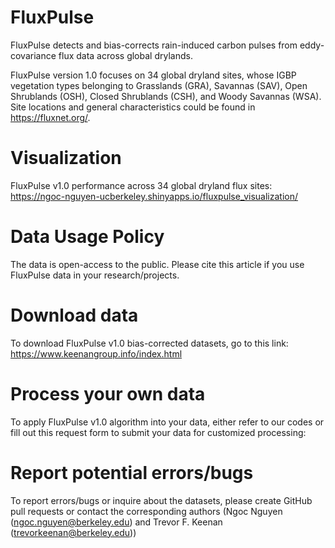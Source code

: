 # FluxPulse
FluxPulse detects and bias-corrects rain-induced carbon pulses from eddy-covariance flux data across global drylands. <br>

FluxPulse version 1.0 focuses on 34 global dryland sites, whose IGBP vegetation types belonging to Grasslands (GRA), Savannas (SAV), Open Shrublands (OSH), Closed Shrublands (CSH), and Woody Savannas (WSA). <br>
Site locations and general characteristics could be found in https://fluxnet.org/. <be>

# Visualization
FluxPulse v1.0 performance across 34 global dryland flux sites: https://ngoc-nguyen-ucberkeley.shinyapps.io/fluxpulse_visualization/ 

# Data Usage Policy
The data is open-access to the public. Please cite this article if you use FluxPulse data in your research/projects.

# Download data
To download FluxPulse v1.0 bias-corrected datasets, go to this link: https://www.keenangroup.info/index.html

# Process your own data
To apply FluxPulse v1.0 algorithm into your data, either refer to our codes or fill out this request form to submit your data for customized processing: 

# Report potential errors/bugs
To report errors/bugs or inquire about the datasets, please create GitHub pull requests or contact the corresponding authors (Ngoc Nguyen (ngoc.nguyen@berkeley.edu) and Trevor F. Keenan (trevorkeenan@berkeley.edu))

